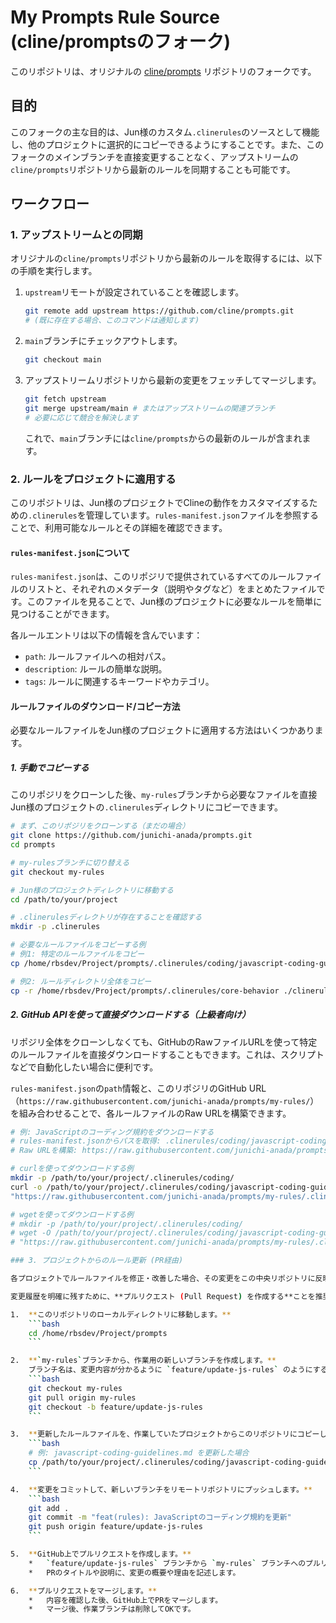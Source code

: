 # My Prompts Rule Source (cline/promptsのフォーク)

このリポジトリは、オリジナルの [cline/prompts](https://github.com/cline/prompts.git) リポジトリのフォークです。

## 目的

このフォークの主な目的は、Jun様のカスタム`.clinerules`のソースとして機能し、他のプロジェクトに選択的にコピーできるようにすることです。また、このフォークのメインブランチを直接変更することなく、アップストリームの`cline/prompts`リポジトリから最新のルールを同期することも可能です。

## ワークフロー

### 1. アップストリームとの同期

オリジナルの`cline/prompts`リポジトリから最新のルールを取得するには、以下の手順を実行します。

1.  `upstream`リモートが設定されていることを確認します。
    ```bash
    git remote add upstream https://github.com/cline/prompts.git
    # (既に存在する場合、このコマンドは通知します)
    ```
2.  `main`ブランチにチェックアウトします。
    ```bash
    git checkout main
    ```
3.  アップストリームリポジトリから最新の変更をフェッチしてマージします。
    ```bash
    git fetch upstream
    git merge upstream/main # またはアップストリームの関連ブランチ
    # 必要に応じて競合を解決します
    ```
    これで、`main`ブランチには`cline/prompts`からの最新のルールが含まれます。

### 2. ルールをプロジェクトに適用する

このリポジトリは、Jun様のプロジェクトでClineの動作をカスタマイズするための`.clinerules`を管理しています。`rules-manifest.json`ファイルを参照することで、利用可能なルールとその詳細を確認できます。

#### `rules-manifest.json`について

`rules-manifest.json`は、このリポジリで提供されているすべてのルールファイルのリストと、それぞれのメタデータ（説明やタグなど）をまとめたファイルです。このファイルを見ることで、Jun様のプロジェクトに必要なルールを簡単に見つけることができます。

各ルールエントリは以下の情報を含んでいます：
*   `path`: ルールファイルへの相対パス。
*   `description`: ルールの簡単な説明。
*   `tags`: ルールに関連するキーワードやカテゴリ。

#### ルールファイルのダウンロード/コピー方法

必要なルールファイルをJun様のプロジェクトに適用する方法はいくつかあります。

##### 1. 手動でコピーする

このリポジリをクローンした後、`my-rules`ブランチから必要なファイルを直接Jun様のプロジェクトの`.clinerules`ディレクトリにコピーできます。

```bash
# まず、このリポジリをクローンする（まだの場合）
git clone https://github.com/junichi-anada/prompts.git
cd prompts

# my-rulesブランチに切り替える
git checkout my-rules

# Jun様のプロジェクトディレクトリに移動する
cd /path/to/your/project

# .clinerulesディレクトリが存在することを確認する
mkdir -p .clinerules

# 必要なルールファイルをコピーする例
# 例1: 特定のルールファイルをコピー
cp /home/rbsdev/Project/prompts/.clinerules/coding/javascript-coding-guidelines.md ./clinerules/

# 例2: ルールディレクトリ全体をコピー
cp -r /home/rbsdev/Project/prompts/.clinerules/core-behavior ./clinerules/
```

##### 2. GitHub APIを使って直接ダウンロードする（上級者向け）

リポジリ全体をクローンしなくても、GitHubのRawファイルURLを使って特定のルールファイルを直接ダウンロードすることもできます。これは、スクリプトなどで自動化したい場合に便利です。

`rules-manifest.json`の`path`情報と、このリポジリのGitHub URL（`https://raw.githubusercontent.com/junichi-anada/prompts/my-rules/`）を組み合わせることで、各ルールファイルのRaw URLを構築できます。

```bash
# 例: JavaScriptのコーディング規約をダウンロードする
# rules-manifest.jsonからパスを取得: .clinerules/coding/javascript-coding-guidelines.md
# Raw URLを構築: https://raw.githubusercontent.com/junichi-anada/prompts/my-rules/.clinerules/coding/javascript-coding-guidelines.md

# curlを使ってダウンロードする例
mkdir -p /path/to/your/project/.clinerules/coding/
curl -o /path/to/your/project/.clinerules/coding/javascript-coding-guidelines.md \
"https://raw.githubusercontent.com/junichi-anada/prompts/my-rules/.clinerules/coding/javascript-coding-guidelines.md"

# wgetを使ってダウンロードする例
# mkdir -p /path/to/your/project/.clinerules/coding/
# wget -O /path/to/your/project/.clinerules/coding/javascript-coding-guidelines.md \
# "https://raw.githubusercontent.com/junichi-anada/prompts/my-rules/.clinerules/coding/javascript-coding-guidelines.md"

### 3. プロジェクトからのルール更新 (PR経由)

各プロジェクトでルールファイルを修正・改善した場合、その変更をこの中央リポジトリに反映させることで、他のプロジェクトでも最新のルールを利用できるようになります。

変更履歴を明確に残すために、**プルリクエスト (Pull Request) を作成する**ことを推奨します。

1.  **このリポジトリのローカルディレクトリに移動します。**
    ```bash
    cd /home/rbsdev/Project/prompts
    ```

2.  **`my-rules`ブランチから、作業用の新しいブランチを作成します。**
    ブランチ名は、変更内容が分かるように `feature/update-js-rules` のようにするのがおすすめです。
    ```bash
    git checkout my-rules
    git pull origin my-rules
    git checkout -b feature/update-js-rules
    ```

3.  **更新したルールファイルを、作業していたプロジェクトからこのリポジトリにコピーします。**
    ```bash
    # 例: javascript-coding-guidelines.md を更新した場合
    cp /path/to/your/project/.clinerules/coding/javascript-coding-guidelines.md ./.clinerules/coding/
    ```

4.  **変更をコミットして、新しいブランチをリモートリポジトリにプッシュします。**
    ```bash
    git add .
    git commit -m "feat(rules): JavaScriptのコーディング規約を更新"
    git push origin feature/update-js-rules
    ```

5.  **GitHub上でプルリクエストを作成します。**
    *   `feature/update-js-rules` ブランチから `my-rules` ブランチへのプルリクエストを作成します。
    *   PRのタイトルや説明に、変更の概要や理由を記述します。

6.  **プルリクエストをマージします。**
    *   内容を確認した後、GitHub上でPRをマージします。
    *   マージ後、作業ブランチは削除してOKです。
```
